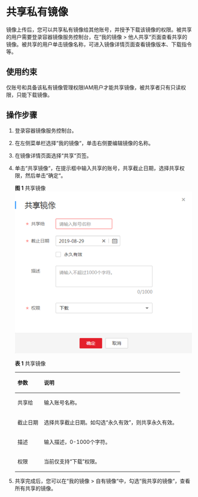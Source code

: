 # 共享私有镜像<a name="swr_01_0026"></a>

镜像上传后，您可以共享私有镜像给其他账号，并授予下载该镜像的权限。被共享的用户需要登录容器镜像服务控制台，在“我的镜像 \> 他人共享“页面查看共享的镜像。被共享的用户单击镜像名称，可进入镜像详情页面查看镜像版本、下载指令等。

## 使用约束<a name="section15251822105111"></a>

仅账号和具备该私有镜像管理权限IAM用户才能共享镜像，被共享者只有只读权限，只能下载镜像。

## 操作步骤<a name="section78076281236"></a>

1.  登录容器镜像服务控制台。
2.  在左侧菜单栏选择“我的镜像“，单击右侧要编辑镜像的名称。
3.  在镜像详情页面选择“共享“页签。
4.  单击“共享镜像“，在提示框中输入共享的账号，共享截止日期，选择共享权限，然后单击“确定“。

    **图 1**  共享镜像<a name="fig152257225916"></a>  
    ![](figures/共享镜像.png "共享镜像")

    **表 1**  共享镜像

    <a name="table156232449577"></a>
    <table><thead align="left"><tr id="row362424415719"><th class="cellrowborder" valign="top" width="16%" id="mcps1.2.3.1.1"><p id="p5624164445718"><a name="p5624164445718"></a><a name="p5624164445718"></a>参数</p>
    </th>
    <th class="cellrowborder" valign="top" width="84%" id="mcps1.2.3.1.2"><p id="p86248445574"><a name="p86248445574"></a><a name="p86248445574"></a>说明</p>
    </th>
    </tr>
    </thead>
    <tbody><tr id="row126241344125712"><td class="cellrowborder" valign="top" width="16%" headers="mcps1.2.3.1.1 "><p id="p1462474475716"><a name="p1462474475716"></a><a name="p1462474475716"></a>共享给</p>
    </td>
    <td class="cellrowborder" valign="top" width="84%" headers="mcps1.2.3.1.2 "><p id="p126245448576"><a name="p126245448576"></a><a name="p126245448576"></a>输入账号名称。</p>
    </td>
    </tr>
    <tr id="row1462434455710"><td class="cellrowborder" valign="top" width="16%" headers="mcps1.2.3.1.1 "><p id="p1362474485717"><a name="p1362474485717"></a><a name="p1362474485717"></a>截止日期</p>
    </td>
    <td class="cellrowborder" valign="top" width="84%" headers="mcps1.2.3.1.2 "><p id="p987113416590"><a name="p987113416590"></a><a name="p987113416590"></a>选择共享截止日期。如勾选“永久有效”，则共享永久有效。</p>
    </td>
    </tr>
    <tr id="row1362494415711"><td class="cellrowborder" valign="top" width="16%" headers="mcps1.2.3.1.1 "><p id="p16251445579"><a name="p16251445579"></a><a name="p16251445579"></a>描述</p>
    </td>
    <td class="cellrowborder" valign="top" width="84%" headers="mcps1.2.3.1.2 "><p id="p1068015591009"><a name="p1068015591009"></a><a name="p1068015591009"></a>输入描述，0-1000个字符。</p>
    </td>
    </tr>
    <tr id="row2034315951713"><td class="cellrowborder" valign="top" width="16%" headers="mcps1.2.3.1.1 "><p id="p880219183417"><a name="p880219183417"></a><a name="p880219183417"></a>权限</p>
    </td>
    <td class="cellrowborder" valign="top" width="84%" headers="mcps1.2.3.1.2 "><p id="p20221155710"><a name="p20221155710"></a><a name="p20221155710"></a>当前仅支持“下载”权限。</p>
    </td>
    </tr>
    </tbody>
    </table>

5.  共享完成后，您可以在“我的镜像 \> 自有镜像“中，勾选“我共享的镜像“，查看所有共享的镜像。

